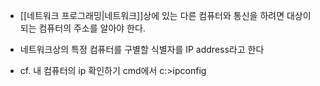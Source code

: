 - [[네트워크 프로그래밍|네트워크]]상에 있는 다른 컴퓨터와 통신을 하려면 대상이 되는 컴퓨터의 주소를 알아야 한다.
- 네트워크상의 특정 컴퓨터를 구별할 식별자를 IP address라고 한다

- cf. 내 컴퓨터의 ip 확인하기
	cmd에서 c:\>ipconfig